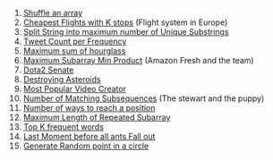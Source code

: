 1. [Shuffle an array](https://leetcode.com/problems/shuffle-an-array/submissions/886166568/)
2. [Cheapest Flights with K stops]() (Flight system in Europe)
3. [Split String into maximum number of Unique Substrings]()
4. [Tweet Count per Frequency]()
5. [Maximum sum of hourglass]()
6. [Maximum Subarray Min Product]() (Amazon Fresh and the team)
7. [Dota2 Senate]()
8. [Destroying Asteroids]()
9. [Most Popular Video Creator]()
10. [Number of Matching Subsequences]() (The stewart and the puppy)
11. [Number of ways to reach a position]()
12. [Maximum Length of Repeated Subarray]()
13. [Top K frequent words]()
14. [Last Moment before all ants Fall out]()
15. [Generate Random point in a circle]()
